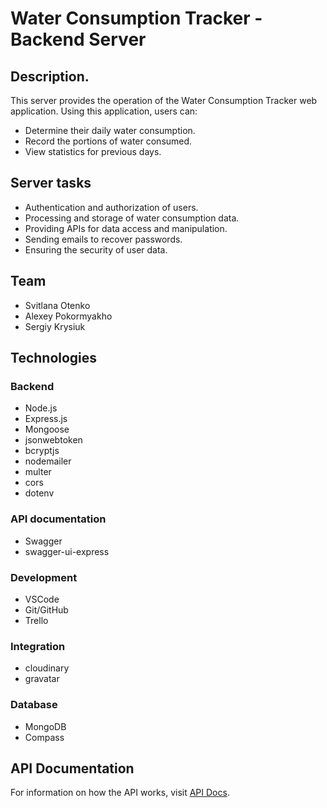 # Water Consumption Tracker - Backend Server

## Description.

This server provides the operation of the Water Consumption Tracker web application. Using this application, users can:

- Determine their daily water consumption.
- Record the portions of water consumed.
- View statistics for previous days.

## Server tasks

- Authentication and authorization of users.
- Processing and storage of water consumption data.
- Providing APIs for data access and manipulation.
- Sending emails to recover passwords.
- Ensuring the security of user data.

## Team

- Svitlana Otenko
- Alexey Pokormyakho
- Sergiy Krysiuk

## Technologies

### Backend

- Node.js
- Express.js
- Mongoose
- jsonwebtoken
- bcryptjs
- nodemailer
- multer
- cors
- dotenv

### API documentation

- Swagger
- swagger-ui-express

### Development

- VSCode
- Git/GitHub
- Trello

### Integration

- cloudinary
- gravatar

### Database

- MongoDB
- Compass

## API Documentation

For information on how the API works, visit [API Docs](https://tracker-of-water-oqqk.onrender.com/api/api-docs/ "Swagger Extended Documentation").
